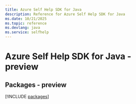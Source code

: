 ```yaml
---
title: Azure Self Help SDK for Java
description: Reference for Azure Self Help SDK for Java
ms.date: 10/21/2025
ms.topic: reference
ms.devlang: java
ms.service: selfhelp
---
```

# Azure Self Help SDK for Java - preview
## Packages - preview
[!INCLUDE [packages](self-help-index.md)]